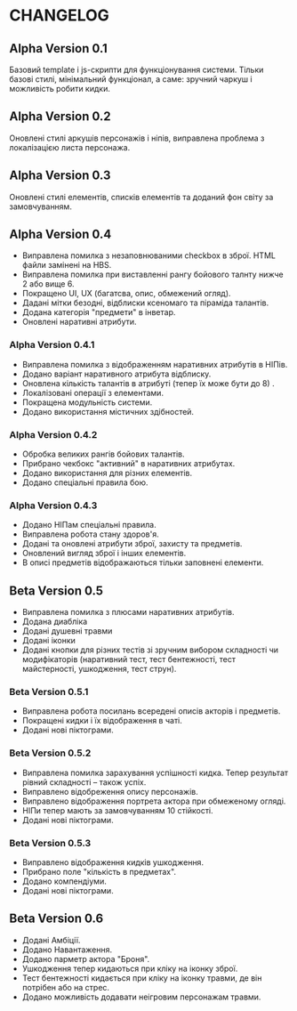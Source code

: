 # CHANGELOG

## Alpha Version 0.1

Базовий template і js-скрипти для функціонування системи. Тільки базові стилі, мінімальний функціонал, а саме: зручний чаркуш і можливість робити кидки.

## Alpha Version 0.2

Оновлені стилі аркушів персонажів і ніпів, виправлена проблема з локалізацією листа персонажа.

## Alpha Version 0.3

Оновлені стилі елементів, списків елементів та доданий фон світу за замовчуванням.

## Alpha Version 0.4

 - Виправлена помилка з незаповнюваними checkbox в зброї. HTML файли замінені на HBS.
 - Виправлена помилка при виставленні рангу бойового талнту нижче 2 або вище 6.
 - Покращено UI, UX (багатсва, опис, обмежений огляд).
 - Дадані мітки безодні, відблиски ксеномаго та піраміда талантів.
 - Додана категорія "предмети" в інветар.
 - Оновлені наративні атрибути.

### Alpha Version 0.4.1

 - Виправлена помилка з відображенням наративних атрибутів в НІПів.
 - Додано варіант наративного атрибута відблиску.
 - Оновлена кількість талантів в атрибуті (тепер їх може бути до 8) .
 - Локалізовані операції з елементами.
 - Покращена модульність системи.
 - Додано використання містичних здібностей.

### Alpha Version 0.4.2

 - Обробка великих рангів бойових талантів.
 - Прибрано чекбокс "активний" в наративних атрибутах.
 - Додано використання для різних елементів.
 - Додано спеціальні правила бою.

### Alpha Version 0.4.3

 - Додано НІПам спеціальні правила.
 - Виправлена робота стану здоров'я.
 - Додані та оновлені атрибути зброї, захисту та предметів.
 - Оновлений вигляд зброї і інших елементів.
 - В описі предметів відображаються тільки заповнені елементи.

## Beta Version 0.5

 - Виправлена помилка з плюсами наративних атрибутів.
 - Додана диабліка
 - Додані душевні травми
 - Додані іконки
 - Додані кнопки для різних тестів зі зручним вибором складності чи модифікаторів (наративний тест, тест бентежності, тест майстерності, ушкодження, тест струн).

### Beta Version 0.5.1

 - Виправлена робота посилань всередені описів акторів і предметів.
 - Покращені кидки і їх відображення в чаті.
 - Додані нові піктограми.

### Beta Version 0.5.2

 - Виправлена помилка зарахування успішності кидка. Тепер результат рівний складності – також успіх.
 - Виправлено відобреження опису персонажів.
 - Виправлено відображення портрета актора при обмеженому огляді.
 - НІПи тепер мають за замовчуванням 10 стійкості.
 - Додані нові піктограми.

### Beta Version 0.5.3

 - Виправлено відображення кидків ушкодження.
 - Прибрано поле "кількість в предметах".
 - Додано компендіуми.
 - Додані нові піктограми.

## Beta Version 0.6

 - Додані Амбіції.
 - Додано Навантаження.
 - Додано парметр актора "Броня".
 - Ушкодження тепер кидаються при кліку на іконку зброї.
 - Тест бентежності кидається при кліку на іконку травми, де він потрібен або на стрес.
 - Додано можливість додавати неігровим персонажам травми.
